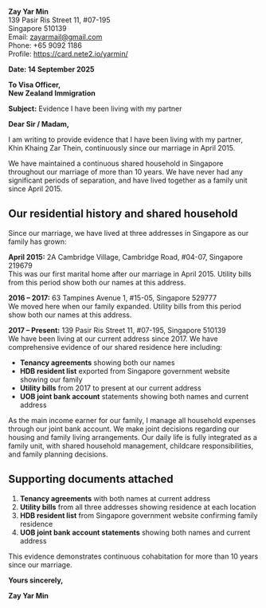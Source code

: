 **Zay Yar Min**  
139 Pasir Ris Street 11, #07-195  
Singapore 510139  
Email: zayarmail@gmail.com  
Phone: +65 9092 1186  
Profile: https://card.nete2.io/yarmin/

**Date: 14 September 2025**

**To Visa Officer,**  
**New Zealand Immigration**

**Subject:** Evidence I have been living with my partner

**Dear Sir / Madam,**

I am writing to provide evidence that I have been living with my partner, Khin Khaing Zar Thein, continuously since our marriage in April 2015.

We have maintained a continuous shared household in Singapore throughout our marriage of more than 10 years. We have never had any significant periods of separation, and have lived together as a family unit since April 2015.

## Our residential history and shared household

Since our marriage, we have lived at three addresses in Singapore as our family has grown:

**April 2015:** 2A Cambridge Village, Cambridge Road, #04-07, Singapore 219679  
This was our first marital home after our marriage in April 2015. Utility bills from this period show both our names at this address.

**2016 – 2017:** 63 Tampines Avenue 1, #15-05, Singapore 529777  
We moved here when our family expanded. Utility bills from this period show both our names at this address.

**2017 – Present:** 139 Pasir Ris Street 11, #07-195, Singapore 510139  
We have been living at our current address since 2017. We have comprehensive evidence of our shared residence here including:

- **Tenancy agreements** showing both our names
- **HDB resident list** exported from Singapore government website showing our family
- **Utility bills** from 2017 to present at our current address
- **UOB joint bank account** statements showing both names and current address

As the main income earner for our family, I manage all household expenses through our joint bank account. We make joint decisions regarding our housing and family living arrangements. Our daily life is fully integrated as a family unit, with shared household management, childcare responsibilities, and family planning decisions.

## Supporting documents attached

1. **Tenancy agreements** with both names at current address
2. **Utility bills** from all three addresses showing residence at each location
3. **HDB resident list** from Singapore government website confirming family residence
4. **UOB joint bank account statements** showing both names and current address

This evidence demonstrates continuous cohabitation for more than 10 years since our marriage.

**Yours sincerely,**

**Zay Yar Min**